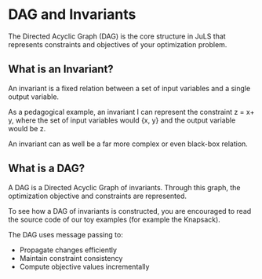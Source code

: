 # DAG and Invariants

The Directed Acyclic Graph (DAG) is the core structure in JuLS that represents constraints and objectives of your optimization problem.

## What is an Invariant?

An invariant is a fixed relation between a set of input variables and a single output variable.

As a pedagogical example, an invariant I can represent the constraint z = x+ y, where the set of input variables would {x, y} and the output variable would be z.

An invariant can as well be a far more complex or even black-box relation.

## What is a DAG?

A DAG is a Directed Acyclic Graph of invariants. Through this graph, the optimization objective and constraints are represented.

To see how a DAG of invariants is constructed, you are encouraged to read the source code of our toy examples (for example the Knapsack).

The DAG uses message passing to:
- Propagate changes efficiently
- Maintain constraint consistency
- Compute objective values incrementally
